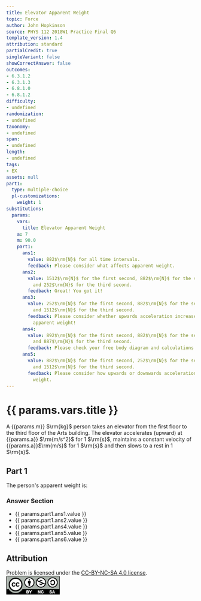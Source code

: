 ```yaml
---
title: Elevator Apparent Weight
topic: Force
author: John Hopkinson
source: PHYS 112 2018W1 Practice Final Q6
template_version: 1.4
attribution: standard
partialCredit: true
singleVariant: false
showCorrectAnswer: false
outcomes:
- 6.3.1.2
- 6.3.1.3
- 6.8.1.0
- 6.8.1.2
difficulty:
- undefined
randomization:
- undefined
taxonomy:
- undefined
span:
- undefined
length:
- undefined
tags:
- EX
assets: null
part1:
  type: multiple-choice
  pl-customizations:
    weight: 1
substitutions:
  params:
    vars:
      title: Elevator Apparent Weight
    a: 7
    m: 90.0
    part1:
      ans1:
        value: 882$\rm{N}$ for all time intervals.
        feedback: Please consider what affects apparent weight.
      ans2:
        value: 1512$\rm{N}$ for the first second, 882$\rm{N}$ for the second second,
          and 252$\rm{N}$ for the third second.
        feedback: Great! You got it!
      ans3:
        value: 252$\rm{N}$ for the first second, 882$\rm{N}$ for the second second,
          and 1512$\rm{N}$ for the third second.
        feedback: Please consider whether upwards acceleration increases or decreases
          apparent weight!
      ans4:
        value: 892$\rm{N}$ for the first second, 882$\rm{N}$ for the second second,
          and 887$\rm{N}$ for the third second.
        feedback: Please check your free body diagram and calculations!
      ans5:
        value: 882$\rm{N}$ for the first second, 252$\rm{N}$ for the second second,
          and 1512$\rm{N}$ for the third second.
        feedback: Please consider how upwards or downwards acceleration affects apparent
          weight.
---
```

# {{ params.vars.title }}
A {{params.m}} $\rm{kg}$ person takes an elevator from the first floor to the third floor of the Arts building. The elevator accelerates (upward) at {{params.a}} $\rm{m/s^2}$ for 1 $\rm{s}$, maintains a constant velocity of {{params.a}}$\rm{m/s}$ for 1 $\rm{s}$ and then slows to a rest in 1 $\rm{s}$.

## Part 1

The person's apparent weight is:

### Answer Section

- {{ params.part1.ans1.value }}
- {{ params.part1.ans2.value }}
- {{ params.part1.ans4.value }}
- {{ params.part1.ans5.value }}
- {{ params.part1.ans6.value }}

## Attribution

Problem is licensed under the [CC-BY-NC-SA 4.0 license](https://creativecommons.org/licenses/by-nc-sa/4.0/).<br> ![The Creative Commons 4.0 license requiring attribution-BY, non-commercial-NC, and share-alike-SA license.](https://raw.githubusercontent.com/firasm/bits/master/by-nc-sa.png)